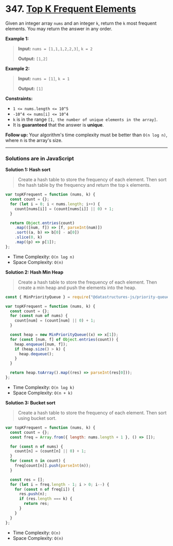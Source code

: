 # 347. [Top K Frequent Elements](https://leetcode.com/problems/top-k-frequent-elements/description/)

Given an integer array `nums` and an integer `k`, return the `k` most frequent elements. You may return the answer in any order.

**Example 1:**

> **Input:** `nums = [1,1,1,2,2,3]`, `k = 2`
>
> **Output:** `[1,2]`

**Example 2:**

> **Input:** `nums = [1]`, `k = 1`
>
> **Output:** `[1]`

**Constraints:**

- `1 <= nums.length <= 10^5`
- `-10^4 <= nums[i] <= 10^4`
- `k` is in the range `[1, the number of unique elements in the array]`.
- It is **guaranteed** that the answer is **unique**.

**Follow up:** Your algorithm's time complexity must be better than `O(n log n)`, where n is the array's size.

---

### Solutions are in JavaScript

**Solution 1: Hash sort**

> Create a hash table to store the frequency of each element. Then sort the hash table by the frequency and return the top `k` elements.

```js
var topKFrequent = function (nums, k) {
  const count = {};
  for (let i = 0; i < nums.length; i++) {
    count[nums[i]] = (count[nums[i]] || 0) + 1;
  }

  return Object.entries(count)
    .map(([num, f]) => [f, parseInt(num)])
    .sort((a, b) => b[0] - a[0])
    .slice(0, k)
    .map((p) => p[1]);
};
```

- Time Complexity: `O(n log n)`
- Space Complexity: `O(n)`

**Solution 2: Hash Min Heap**

> Create a hash table to store the frequency of each element. Then create a min heap and push the elements into the heap.

```js
const { MinPriorityQueue } = require("@datastructures-js/priority-queue");

var topKFrequent = function (nums, k) {
  const count = {};
  for (const num of nums) {
    count[num] = (count[num] || 0) + 1;
  }

  const heap = new MinPriorityQueue((x) => x[1]);
  for (const [num, f] of Object.entries(count)) {
    heap.enqueue([num, f]);
    if (heap.size() > k) {
      heap.dequeue();
    }
  }

  return heap.toArray().map((res) => parseInt(res[0]));
};
```

- Time Complexity: `O(n log k)`
- Space Complexity: `O(n + k)`

**Solution 3: Bucket sort**

> Create a hash table to store the frequency of each element. Then sort using bucket sort.

```js
var topKFrequent = function (nums, k) {
  const count = {};
  const freq = Array.from({ length: nums.length + 1 }, () => []);

  for (const n of nums) {
    count[n] = (count[n] || 0) + 1;
  }
  for (const n in count) {
    freq[count[n]].push(parseInt(n));
  }

  const res = [];
  for (let i = freq.length - 1; i > 0; i--) {
    for (const n of freq[i]) {
      res.push(n);
      if (res.length === k) {
        return res;
      }
    }
  }
};
```

- Time Complexity: `O(n)`
- Space Complexity: `O(n)`
